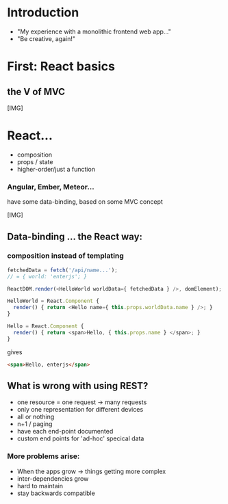 # Introduction

* "My experience with a monolithic frontend web app..."
* "Be creative, again!"
 
# First: React basics
## the V of MVC
[IMG]

# React...
* composition
* props / state
* higher-order/just a function
 
### Angular, Ember, Meteor...

have some data-binding,
based on some MVC concept

[IMG]


## Data-binding ... the React way:
### composition instead of templating
```javascript
fetchedData = fetch('/api/name...');
// = { world: 'enterjs'; }

ReactDOM.render(<HelloWorld worldData={ fetchedData } />, domElement);

HelloWorld = React.Component {
  render() { return <Hello name={ this.props.worldData.name } />; }
}

Hello = React.Component {
  render() { return <span>Hello, { this.props.name } </span>; }
}
```

gives

```html
<span>Hello, enterjs</span>
```


## What is wrong with using REST?
 * one resource = one request -> many requests
 * only one representation for different devices
 * all or nothing
 * n+1 / paging
 * have each end-point documented
 * custom end points for 'ad-hoc' specical data


### More problems arise:
* When the apps grow -> things getting more complex
* inter-dependencies grow
* hard to maintain
* stay backwards compatible
